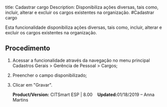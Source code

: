 title: Cadastrar cargo
Description: Disponibiliza ações diversas, tais como, incluir, alterar e excluir os cargos existentes na organização.
#Cadastrar cargo


Esta funcionalidade disponibiliza ações diversas, tais como, incluir, alterar e
excluir os cargos existentes na organização.

Procedimento
----------------

1.  Acessar a funcionalidade através da navegação no menu principal Cadastros
    Gerais \> Gerência de Pessoal \> Cargos;

2.  Preencher o campo disponibilizado;

3.  Clicar em "Gravar".


    <b>Product/Version:</b> CITSmart ESP | 8.00 &nbsp;&nbsp;
    <b>Updated:</b>01/18/2019 – Anna Martins

